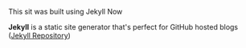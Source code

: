 This sit was built using Jekyll Now

**Jekyll** is a static site generator that's perfect for GitHub hosted blogs ([Jekyll Repository](https://github.com/jekyll/jekyll))

